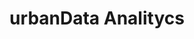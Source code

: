 ---
title: "urbanData Analitycs"
slug: "urbandata"
year: 2019
sector: 'Proptech'
tags: "UX/UI/Service Design"
client: 'urbanData Analitycs'
desc: "proyecto estratégico de transformación digital y rediseño de una marca de iluminación"
color: "[#404040;]"
colort: "[#fff;]"
pains: 'Poca estandarización, gran catalogo de productos hechos a medida./Imagen de marca fragmentada./poco adaptado a las necesidades del cliente final.'
img_cover: '/photos/lledo_portada.jpg'
img_portada: '/photos/lledo_portada.jpg'
context: 'Lledó es una una empresa de diseño y fabricación de luminarias para arquitectura con una gran experiencia.
Tienen un amplio catálogo de productos para múltiples soluciones enfocado generalmente a un público más profesional que exige una alta calidad y que se adapten a sus necesidades.'
challenges: 'Tras tantos años en el en el sector se han producido diversas fusiones compras y participaciones con otras empresas lo que hacía una marca fragmentada/
Siempre se han enfrentado a un cliente profesional que exigía un producto de calidad y muy personalizado pidiendo presupuestos de grandes unidades y negociando el precio individualmente ahora sin embargo el objetivo es también acercarse al cliente final para lo cual deben poder ofrecer un catálogo estandarizado con precios definidos y competitivos/
El cliente final al que quieren dirigirse ahora que es cualquier persona un poco interesada por una luminaria de más calidad es un cliente que no conoce la marca y muchas veces y muchas veces tampoco conoce bien las características de los productos por lo que requiere de una cierta formación y acompañarle en todo el proceso de selección de la luminaria/
La forma de navegar el catálogo para un cliente que no tiene esa formación y ese conocimiento es bastante complejo y de hecho la mayor de la mayoría de las veces también abrumador el argumento para elegir una luminaria sobre otra depende de cosas muy técnicas que tampoco se pueden obviar porque es justo la ventaja competitiva que ofrece lledo a sus clientes respecto a otras luminarias más genéricas.'
solutions: 'Para acercarnos más a un cliente final menos profesional intentamos mostrar las luminarias de una forma que fuera más familiar para el propio cliente creando una especie de Pinterest en el cual podían ver los efectos lumínicos que se podían producir con diferentes luminarias y luego decirle que iluminaria es la que produce ese efecto lumínico otra de las estrategias que llevamos a cabo fue crear configuradores que nos ayudaban a personalizar todos los aspectos de una luminaria concreta haciendo mucho más fácil de navegar que por un catálogo de referencias donde todos los productos parecen iguales en el configurador además de una visualización en tiempo real de el producto elegido también podíamos dar pequeños tips explicando las diferencias que conllevaba cada una de las decisiones./ Para poder hacer este configurador primero tuvimos que hacer cambios internos en la propia organización para estandarizar cientos ciertos productos que hasta el momento se hacían así como establecer una política de precios y pedidos mínimos para cada una de las combinaciones./
también le dimos un repaso a la marca haciéndole tener una apariencia más moderna y más cercana a las expectativas de los nuevos clientes que básicamente son personas interesadas por la iluminación pero que tienen poco conocimiento así como pequeños estudios de arquitectura hoy diseño de interior que no tienen un gran expertis sobre iluminación.'
external: "https://datadis.es"
video: ""
deepdive: true
finish: false
publish: true
exp: true
---